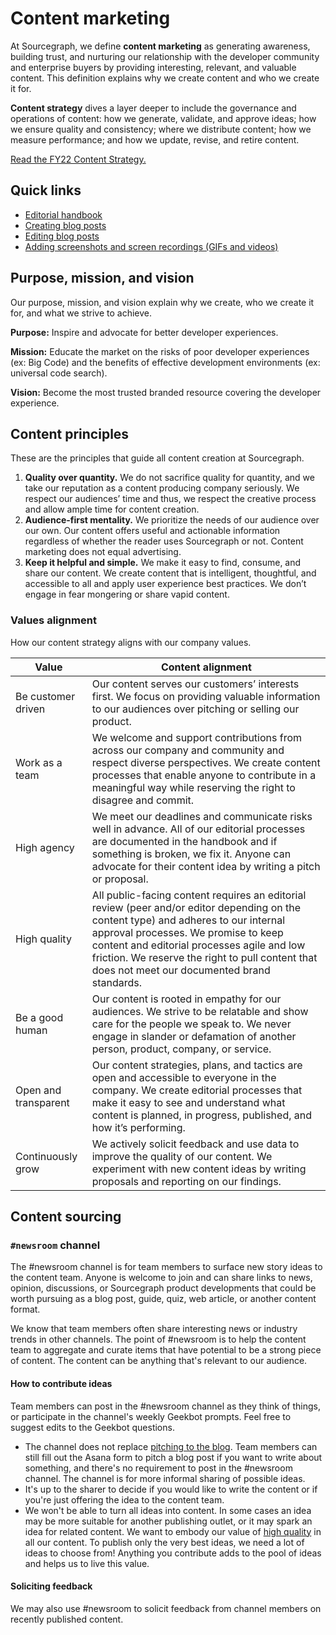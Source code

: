 # Content marketing

At Sourcegraph, we define **content marketing** as generating awareness, building trust, and nurturing our relationship with the developer community and enterprise buyers by providing interesting, relevant, and valuable content. This definition explains why we create content and who we create it for.

**Content strategy** dives a layer deeper to include the governance and operations of content: how we generate, validate, and approve ideas; how we ensure quality and consistency; where we distribute content; how we measure performance; and how we update, revise, and retire content.

[Read the FY22 Content Strategy.](https://docs.google.com/document/d/1uz9AN5ZiGkbVD5mQmoKNO4mdbKaI1lukQcxPB2JiPx4/edit#)


## Quick links

- [Editorial handbook](editorial.md)
- [Creating blog posts](creating_blog_posts.md)
- [Editing blog posts](creating_blog_posts.md#editing-blog-posts)
- [Adding screenshots and screen recordings (GIFs and videos)](../adding_screenshots_screen_recording.md)

## Purpose, mission, and vision

Our purpose, mission, and vision explain why we create, who we create it for, and what we strive to achieve.

**Purpose:** Inspire and advocate for better developer experiences.

**Mission:** Educate the market on the risks of poor developer experiences (ex: Big Code) and the benefits of effective development environments (ex: universal code search).

**Vision:** Become the most trusted branded resource
covering the developer experience.


## Content principles

These are the principles that guide all content creation at Sourcegraph. 

1. **Quality over quantity.** We do not sacrifice quality for quantity, and we take our reputation as a content producing company seriously. We respect our audiences’ time and thus, we respect the creative process and allow ample time for content creation. 
1. **Audience-first mentality.** We prioritize the needs of our audience over our own. Our content offers useful and actionable information regardless of whether the reader uses Sourcegraph or not. Content marketing does not equal advertising. 
1. **Keep it helpful and simple.** We make it easy to find, consume, and share our content. We create content that is intelligent, thoughtful, and accessible to all and apply user experience best practices. We don’t engage in fear mongering or share vapid content.

### Values alignment

How our content strategy aligns with our company values.

| Value      | Content alignment |
| ----------- | ----------- |
| Be customer driven      | Our content serves our customers’ interests first. We focus on providing valuable information to our audiences over pitching or selling our product.  |
| Work as a team   | We welcome and support contributions from across our company and community and respect diverse perspectives. We create content processes that enable anyone to contribute in a meaningful way while reserving the right to disagree and commit.        |
| High agency   | We meet our deadlines and communicate risks well in advance. All of our editorial processes are documented in the handbook and if something is broken, we fix it. Anyone can advocate for their content idea by writing a pitch or proposal.     |
| High quality   | All public-facing content requires an editorial review (peer and/or editor depending on the content type) and adheres to our internal approval processes. We promise to keep content and editorial processes agile and low friction. We reserve the right to pull content that does not meet our documented brand standards.   |
| Be a good human   | Our content is rooted in empathy for our audiences. We strive to be relatable and show care for the people we speak to. We never engage in slander or defamation of another person, product, company, or service.    |
| Open and transparent  | Our content strategies, plans, and tactics are open and accessible to everyone in the company. We create editorial processes that make it easy to see and understand what content is planned, in progress, published, and how it’s performing.    |
| Continuously grow   | We actively solicit feedback and use data to improve the quality of our content. We experiment with new content ideas by writing proposals and reporting on our findings.   |

## Content sourcing

### `#newsroom` channel

The #newsroom channel is for team members to surface new story ideas to the content team. Anyone is welcome to join and can share links to news, opinion, discussions, or Sourcegraph product developments that could be worth pursuing as a blog post, guide, quiz, web article, or another content format.

We know that team members often share interesting news or industry trends in other channels. The point of #newsroom is to help the content team to aggregate and curate items that have potential to be a strong piece of content. The content can be anything that's relevant to our audience.

#### How to contribute ideas

Team members can post in the #newsroom channel as they think of things, or participate in the channel's weekly Geekbot prompts. Feel free to suggest edits to the Geekbot questions.

- The channel does not replace [pitching to the blog](#guidelines-for-contributing-to-sourcegraph-s-blog). Team members can still fill out the Asana form to pitch a blog post if you want to write about something, and there's no requirement to post in the #newsroom channel. The channel is for more informal sharing of possible ideas.
- It's up to the sharer to decide if you would like to write the content or if you're just offering the idea to the content team.
- We won't be able to turn all ideas into content. In some cases an idea may be more suitable for another publishing outlet, or it may spark an idea for related content. We want to embody our value of [high quality](../../company/values.md#high-quality) in all our content. To publish only the very best ideas, we need a lot of ideas to choose from! Anything you contribute adds to the pool of ideas and helps us to live this value. 

#### Soliciting feedback

We may also use #newsroom to solicit feedback from channel members on recently published content. 
